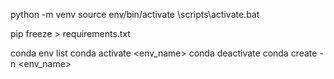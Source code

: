 python -m venv <env-name>
source env/bin/activate
<env-name>\scripts\activate.bat

pip freeze > requirements.txt

conda env list
conda activate <env_name>
conda deactivate
conda create -n <env_name>
